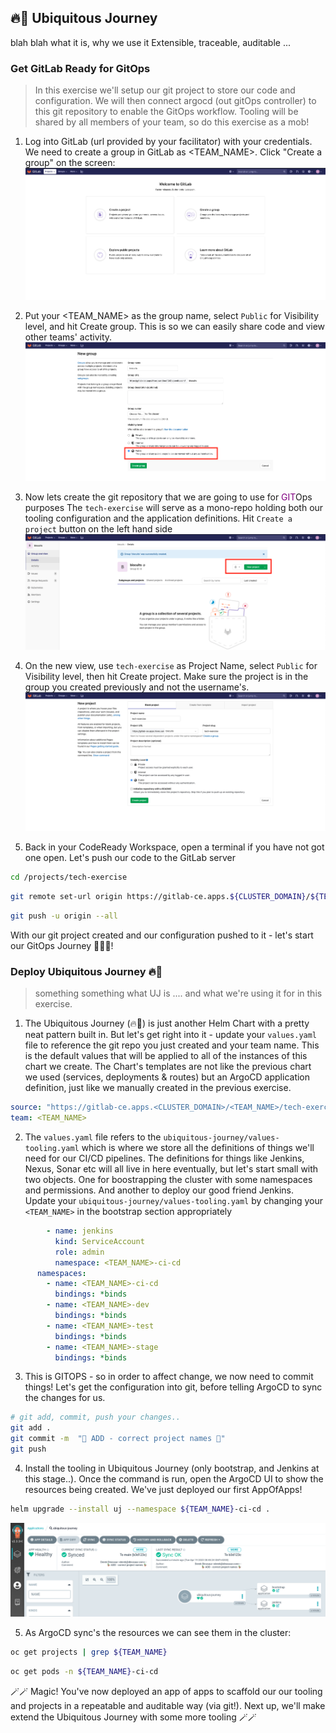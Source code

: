 ## 🔥🦄 Ubiquitous Journey
blah blah what it is, why we use it
Extensible, traceable, auditable ...
### Get GitLab Ready for GitOps
> In this exercise we'll setup our git project to store our code and configuration. We will then connect argocd (out gitOps controller) to this git repository to enable the GitOps workflow. Tooling will be shared by all members of your team, so do this exercise as a mob!
 
1. Log into GitLab (url provided by your facilitator) with your credentials. We need to create a group in GitLab as <TEAM_NAME>.  Click "Create a group" on the screen:
![gitlab-initial-login](images/gitlab-initial-login.png)

2. Put your <TEAM_NAME> as the group name, select `Public` for Visibility level, and hit Create group. This is so we can easily share code and view other teams' activity.
![gitlab-create-group](images/gitlab-create-group.png)

3. Now lets create the git repository that we are going to use for <span style="color:purple;" >GIT</span>Ops purposes The `tech-exercise` will serve as a mono-repo holding both our tooling configuration and the application definitions. Hit `Create a project` button on the left hand side
![gitlab-new-project](images/gitlab-new-project.png)
 
4. On the new view, use `tech-exercise` as Project Name, select `Public` for Visibility level, then hit Create project. Make sure the project is in the group you created previously and not the username's.
![gitlab-new-project](images/gitlab-new-project-2.png)

5. Back in your CodeReady Workspace, open a terminal if you have not got one open. Let's push our code to the GitLab server
```bash
cd /projects/tech-exercise
```
```bash
git remote set-url origin https://gitlab-ce.apps.${CLUSTER_DOMAIN}/${TEAM_NAME}/tech-exercise.git
```
```bash
git push -u origin --all
```

With our git project created and our configuration pushed to it - let's start our GitOps Journey 🧙‍♀️🦄!

### Deploy Ubiquitous Journey 🔥🦄
> something something what UJ is .... and what we're using it for in this exercise.

1. The Ubiquitous Journey (🔥🦄) is just another Helm Chart with a pretty neat pattern built in. But let's get right into it - update your `values.yaml` file to reference the git repo you just created and your team name. This is the default values that will be applied to all of the instances of this chart we create. The Chart's templates are not like the previous chart we used (services, deployments & routes) but an ArgoCD application definition, just like we manually created in the previous exercise.
```yaml
source: "https://gitlab-ce.apps.<CLUSTER_DOMAIN>/<TEAM_NAME>/tech-exercise.git"
team: <TEAM_NAME>
```

2. The `values.yaml` file refers to the `ubiquitous-journey/values-tooling.yaml` which is where we store all the definitions of things we'll need for our CI/CD pipelines. The definitions for things like Jenkins, Nexus, Sonar etc will all live in here eventually, but let's start small with two objects. One for boostrapping the cluster with some namespaces and permissions. And another to deploy our good friend Jenkins. Update your `ubiquitous-journey/values-tooling.yaml` by changing your `<TEAM_NAME>` in the bootstrap section appropriately
```yaml
        - name: jenkins
          kind: ServiceAccount
          role: admin
          namespace: <TEAM_NAME>-ci-cd
      namespaces:
        - name: <TEAM_NAME>-ci-cd
          bindings: *binds
        - name: <TEAM_NAME>-dev
          bindings: *binds
        - name: <TEAM_NAME>-test
          bindings: *binds
        - name: <TEAM_NAME>-stage
          bindings: *binds
```

3. This is GITOPS - so in order to affect change, we now need to commit things! Let's get the configuration into git, before telling ArgoCD to sync the changes for us.
```bash
# git add, commit, push your changes..
git add .
git commit -m  "🦆 ADD - correct project names 🦆" 
git push 
```

4. Install the tooling in Ubiquitous Journey (only bootstrap, and Jenkins at this stage..). Once the command is run, open the ArgoCD UI to show the resources being created. We've just deployed our first AppOfApps!
```bash
helm upgrade --install uj --namespace ${TEAM_NAME}-ci-cd .
```
![argocd-bootrstrap-tooling](./images/argocd-bootstrap-tooling.png)

5. As ArgoCD sync's the resources we can see them in the cluster:
```bash
oc get projects | grep ${TEAM_NAME}
```
```bash
oc get pods -n ${TEAM_NAME}-ci-cd
```

🪄🪄 Magic! You've now deployed an app of apps to scaffold our our tooling and projects in a repeatable and auditable way (via git!). Next up, we'll make extend the Ubiquitous Journey with some more tooling 🪄🪄
